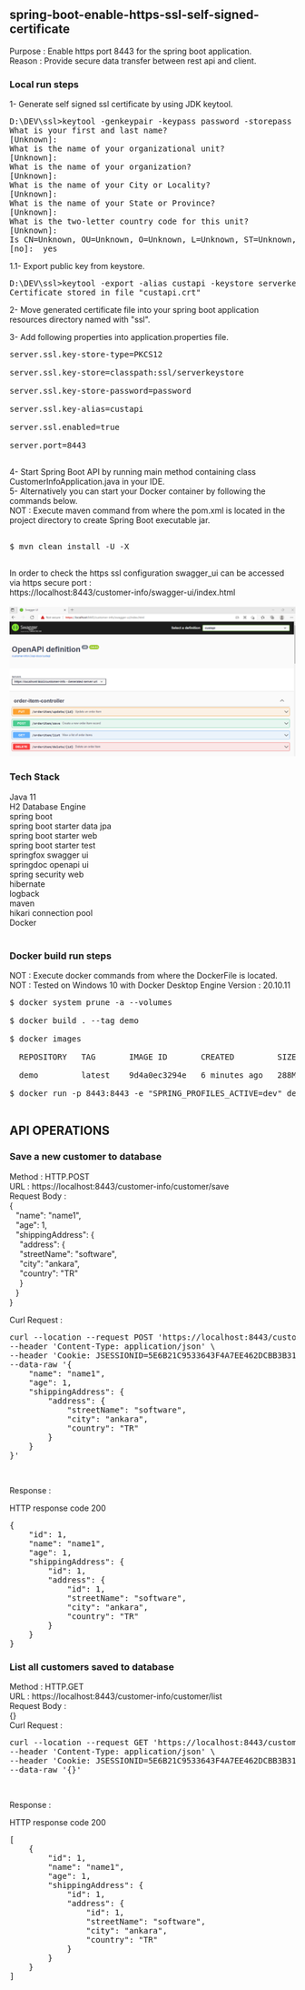 ## spring-boot-enable-https-ssl-self-signed-certificate

Purpose : Enable https port 8443 for the spring boot application. <br/>
Reason : Provide secure data transfer between rest api and client.  <br/>

### Local run steps <br/>
1- Generate self signed ssl certificate by using JDK keytool. <br/>
<pre>
D:\DEV\ssl>keytool -genkeypair -keypass password -storepass password -keystore serverkeystore -alias custapi -keyalg RSA -validity 365
What is your first and last name?
[Unknown]:
What is the name of your organizational unit?
[Unknown]:
What is the name of your organization?
[Unknown]:
What is the name of your City or Locality?
[Unknown]:
What is the name of your State or Province?
[Unknown]:
What is the two-letter country code for this unit?
[Unknown]:
Is CN=Unknown, OU=Unknown, O=Unknown, L=Unknown, ST=Unknown, C=Unknown correct?
[no]:  yes
</pre>
1.1- Export public key from keystore. <br/>
<pre>
D:\DEV\ssl>keytool -export -alias custapi -keystore serverkeystore -storepass password -rfc -file custapi.crt
Certificate stored in file "custapi.crt"
</pre>
2- Move generated certificate file into your spring boot application resources directory named with "ssl". <br/>

3- Add following properties into application.properties file. <br/>
<pre>
server.ssl.key-store-type=PKCS12 <br/>
server.ssl.key-store=classpath:ssl/serverkeystore <br/>
server.ssl.key-store-password=password <br/>
server.ssl.key-alias=custapi <br/>
server.ssl.enabled=true <br/>
server.port=8443 <br/>
</pre>
4- Start Spring Boot API by running main method containing class CustomerInfoApplication.java in your IDE. <br/>
5- Alternatively you can start your Docker container by following the commands below. <br/>
NOT : Execute maven command from where the pom.xml is located in the project directory to create Spring Boot executable jar. <br/>
<pre> 
$ mvn clean install -U -X <br/>
</pre>

In order to check the https ssl configuration swagger_ui can be accessed via https secure port : <br/>
https://localhost:8443/customer-info/swagger-ui/index.html <br/><br/>
![https_swagger_ui](doc/https_swagger_ui.png) <br/>

### Tech Stack
Java 11 <br/>
H2 Database Engine <br/>
spring boot <br/>
spring boot starter data jpa <br/>
spring boot starter web <br/>
spring boot starter test <br/>
springfox swagger ui <br/>
springdoc openapi ui <br/>
spring security web <br/>
hibernate <br/>
logback <br/>
maven <br/>
hikari connection pool <br/>
Docker <br/>
<br/>

### Docker build run steps
NOT : Execute docker commands from where the DockerFile is located. <br/>
NOT : Tested on Windows 10 with Docker Desktop Engine Version : 20.10.11 <br/>
<pre>
$ docker system prune -a --volumes <br/>
$ docker build . --tag demo  <br/>
$ docker images <br/>
  REPOSITORY   TAG       IMAGE ID       CREATED         SIZE <br/>
  demo         latest    9d4a0ec3294e   6 minutes ago   288MB <br/>
$ docker run -p 8443:8443 -e "SPRING_PROFILES_ACTIVE=dev" demo:latest <br/>
</pre>

## API OPERATIONS
### Save a new customer to database

Method : HTTP.POST <br/>
URL : https://localhost:8443/customer-info/customer/save <br/>
Request Body : <br/>
{ <br/>
&ensp;    "name": "name1", <br/>
&ensp;    "age": 1, <br/>
&ensp;    "shippingAddress": { <br/>
&emsp;        "address": { <br/>
&emsp;            "streetName": "software", <br/>
&emsp;            "city": "ankara", <br/>
&emsp;            "country": "TR" <br/>
&emsp;        } <br/>
&ensp;    } <br/>
} <br/>

Curl Request : <br/>
<pre>
curl --location --request POST 'https://localhost:8443/customer-info/customer/save' \
--header 'Content-Type: application/json' \
--header 'Cookie: JSESSIONID=5E6B21C9533643F4A7EE462DCBB3B312' \
--data-raw '{
    "name": "name1",
    "age": 1,
    "shippingAddress": {
        "address": {
            "streetName": "software",
            "city": "ankara",
            "country": "TR"
        }
    }
}'
</pre><br/>

Response : 

HTTP response code 200 <br/>
<pre>
{
    "id": 1,
    "name": "name1",
    "age": 1,
    "shippingAddress": {
        "id": 1,
        "address": {
            "id": 1,
            "streetName": "software",
            "city": "ankara",
            "country": "TR"
        }
    }
}
</pre>


### List all customers saved to database

Method : HTTP.GET <br/>
URL : https://localhost:8443/customer-info/customer/list <br/>
Request Body : <br/>
{}<br/>
Curl Request : <br/>
<pre>
curl --location --request GET 'https://localhost:8443/customer-info/customer/list' \
--header 'Content-Type: application/json' \
--header 'Cookie: JSESSIONID=5E6B21C9533643F4A7EE462DCBB3B312' \
--data-raw '{}'
</pre>
<br/>

Response : 

HTTP response code 200 <br/>
<pre>
[
    {
        "id": 1,
        "name": "name1",
        "age": 1,
        "shippingAddress": {
            "id": 1,
            "address": {
                "id": 1,
                "streetName": "software",
                "city": "ankara",
                "country": "TR"
            }
        }
    }
]
</pre>
<br/>
